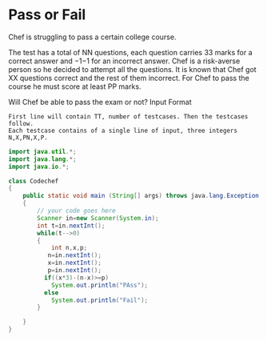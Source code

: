 # Pass or Fail

Chef is struggling to pass a certain college course.

The test has a total of NN questions, each question carries 33 marks for a correct answer and −1−1 for an incorrect answer. Chef is a risk-averse person so he decided to attempt all the questions. It is known that Chef got XX questions correct and the rest of them incorrect. For Chef to pass the course he must score at least PP marks.

Will Chef be able to pass the exam or not?
Input Format

    First line will contain TT, number of testcases. Then the testcases follow.
    Each testcase contains of a single line of input, three integers N,X,PN,X,P.

```java
import java.util.*;
import java.lang.*;
import java.io.*;

class Codechef
{
	public static void main (String[] args) throws java.lang.Exception
	{
		// your code goes here
		Scanner in=new Scanner(System.in);
		int t=in.nextInt();
		while(t-->0)
		{
		    int n,x,p;
		   n=in.nextInt();
		   x=in.nextInt();
		   p=in.nextInt();
		  if((x*3)-(n-x)>=p)
		    System.out.println("PAss");
		  else
		    System.out.println("Fail");
		}

	}
}
```

